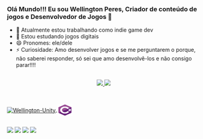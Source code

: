 ### Olá Mundo!!! Eu sou Wellington Peres, Criador de conteúdo de jogos e Desenvolvedor de Jogos 👋

- 🔭 Atualmente estou trabalhando como indie game dev
- 🌱 Estou estudando jogos digitais
- 😄 Pronomes: ele/dele
- ⚡ Curiosidade: Amo desenvolver jogos e se me perguntarem o porque, não saberei responder, só sei que amo desenvolvê-los e não consigo parar!!!!

##
<div align="center">
  <a href="https://github.com/rafaballerini">
  <img height="180em" src="https://github-readme-stats.vercel.app/api?username=WellingtonPeres&show_icons=true&theme=dark&include_all_commits=true&count_private=true"/>
  <img height="180em" src="https://github-readme-stats.vercel.app/api/top-langs/?username=WellingtonPeres&layout=compact&langs_count=7&theme=dark"/>
</div>

##
<div style="display: inline_block"><br>
  <img align="center" alt="Wellington-Unity" height="30" width="40" src="https://cdn.jsdelivr.net/gh/devicons/devicon/icons/unity/unity-original.svg" />
  <img align="center" alt="Wellington-Csharp" height="30" width="40" src="https://raw.githubusercontent.com/devicons/devicon/master/icons/csharp/csharp-original.svg">
</div>
  
##
<div> 
  <a href="https://www.linkedin.com/in/wellingtongamedev/" target="_blank"><img src="https://img.shields.io/badge/-LinkedIn-%230077B5?style=for-the-badge&logo=linkedin&logoColor=white" target="_blank"></a>  
  <a href="https://www.youtube.com/channel/UCmZ53UkES2O5suOmO7EKGig" target="_blank"><img src="https://img.shields.io/badge/YouTube-FF0000?style=for-the-badge&logo=youtube&logoColor=white" target="_blank"></a>
  <a href="https://www.instagram.com/_aurealstudio/" target="_blank"><img src="https://img.shields.io/badge/-Instagram-%23E4405F?style=for-the-badge&logo=instagram&logoColor=white" target="_blank"></a>
 	<a href="https://twitter.com/home?lang=pt" target="_blank"><img src="https://img.shields.io/badge/Twitter-1DA1F2?style=for-the-badge&logo=twitter&logoColor=white" target="_blank"></a>
  
</div>
  
